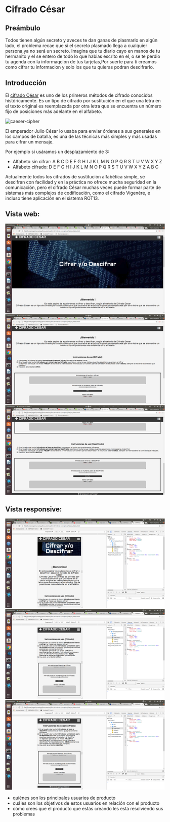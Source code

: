 # Cifrado César

## Preámbulo
Todos tienen algún secreto y aveces te dan ganas de plasmarlo en algún lado, el problema recae que si el secreto plasmado llega a cualquier persona,ya no será un secreto.
Imagina que tu diario cayo en manos de tu hermanito y el se entero de todo lo que habias escrito en el, o se te perdio tu agenda con la informaqcion de tus tarjetas,Por suerte para ti creamos como cifrar tu informacion y solo los que tu quieras podran descifrarlo.

## Introducción

El [cifrado César](https://en.wikipedia.org/wiki/Caesar_cipher) es uno de los
primeros métodos de cifrado conocidos históricamente. Es un tipo de cifrado por
sustitución en el que una letra en el texto original es reemplazada por otra
letra que se encuentra un número fijo de posiciones más adelante en el alfabeto.

![caeser-cipher](https://upload.wikimedia.org/wikipedia/commons/thumb/2/2b/Caesar3.svg/2000px-Caesar3.svg.png)

El emperador Julio César lo usaba para enviar órdenes a sus generales en los
campos de batalla, es una de las técnicas más simples y más usadas para cifrar
un mensaje.

Por ejemplo si usáramos un desplazamiento de 3:

* Alfabeto sin cifrar: A B C D E F G H I J K L M N O P Q R S T U V W X Y Z
* Alfabeto cifrado: D E F G H I J K L M N O P Q R S T U V W X Y Z A B C

Actualmente todos los cifrados de sustitución alfabética simple, se descifran
con facilidad y en la práctica no ofrece mucha seguridad en la comunicación,
pero el cifrado César muchas veces puede formar parte de sistemas más complejos
de codificación, como el cifrado Vigenère, e incluso tiene aplicación en el
sistema ROT13.

## Vista web:

![web-cell](https://github.com/angelicanoriega/lim-2018-05-bc-core-pm-cipher/blob/gh-pages/src/imagenes%20para%20el%20readme/imge%20web/Captura%20de%20pantalla%20de%202018-06-01%2002-57-35.png)
![web-cell](https://github.com/angelicanoriega/lim-2018-05-bc-core-pm-cipher/blob/gh-pages/src/imagenes%20para%20el%20readme/imge%20web/Captura%20de%20pantalla%20de%202018-06-01%2002-57-40.png)
![web-cell](https://github.com/angelicanoriega/lim-2018-05-bc-core-pm-cipher/blob/gh-pages/src/imagenes%20para%20el%20readme/imge%20web/Captura%20de%20pantalla%20de%202018-06-01%2002-57-44.png)

## Vista responsive:
![web-cell](https://github.com/angelicanoriega/lim-2018-05-bc-core-pm-cipher/blob/gh-pages/src/imagenes%20para%20el%20readme/imagen%20cellphone/Captura%20de%20pantalla%20de%202018-06-01%2002-32-09.png)
![web-cell](https://github.com/angelicanoriega/lim-2018-05-bc-core-pm-cipher/blob/gh-pages/src/imagenes%20para%20el%20readme/imagen%20cellphone/Captura%20de%20pantalla%20de%202018-06-01%2002-32-17.png)
![web-cell](https://github.com/angelicanoriega/lim-2018-05-bc-core-pm-cipher/blob/gh-pages/src/imagenes%20para%20el%20readme/imagen%20cellphone/Captura%20de%20pantalla%20de%202018-06-01%2002-32-24.png)
* quiénes son los principales usuarios de producto
* cuáles son los objetivos de estos usuarios en relación con el producto
* cómo crees que el producto que estás creando les está resolviendo sus
  problemas

